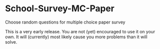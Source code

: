 # School-Survey-MC-Paper

Choose random questions for multiple choice paper survey

This is a very early release.
You are not (yet) encouraged to use it on your own.
It will (currently) most likely cause you more problems than it will solve.

